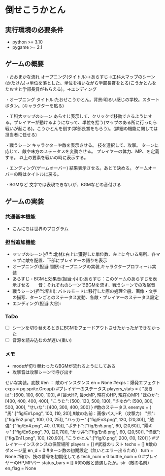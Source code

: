 # 倒せこうかとん

## 実行環境の必要条件
* python >= 3.10
* pygame >= 2.1

## ゲームの概要
・おおまかな流れ
オープニング(タイトル)→あらすじ→工科大マップのシーン(かたけん)→単位を落とした。単位を拾いながら学部長賞をとる(こうかとんをたおすと学部長賞がもらえる)。→エンディング

・オープニング
タイトル:たおせこうかとん。背景:明るい感じの学校。スタートボタン。(キャラクターを貼る)

・工科大マップのシーン
あらすじ表示して、クリックで移動できるようにする。プレイヤーが動けるようになって、単位を拾う(マップのある所に行ったら戦いが起こる)。こうかとんを倒す(学部長賞をもらう)。(詳細の機能に関しては担当者に任せる)

・戦うシーン
キャラクターや敵を表示させる。
技を選択して、攻撃。
ターンに応じて、敵や味方のステータスを変動させる。
プレイヤーの体力、MP、を定義する。
以上の要素を戦いの時に表示する。

・エンディング(ゲームオーバー)
結果表示させる。あとで決める。
ゲームオーバーの時はタイトルに戻る。

・BGMなど
文字では表現できないが、BGMなどの音付ける

## ゲームの実装
### 共通基本機能
* こんにちは世界のプログラム

### 担当追加機能
* マップのシーン(担当:北林):右上に獲得した単位数、左上に今いる場所、各マップに敵を配置、下部にプレイヤーの語りを表示
* オープニング(担当:間野):オープニングの実装,キャラクタープロフィール実装
* あらすじ・BGMと効果音(担当:小川):あらすじ：このゲームのあらすじを表示させる　　音：それぞれのシーンでBGMを流す、戦うシーンでの攻撃音
* 戦うシーン(担当:稲川): バトルモードに移行した際の処理全般、画像・文字の描写、ターンごとのステータス変動、各敵・プレイヤーのステータス設定
* エンディング(担当:大谷):


### ToDo
- [ ] シーンを切り替えるときにBGMをフェードアウトさせたかったができなかった
- [ ] 音源を読み込むのが遅い(重い)

### メモ
* modeが切り替わったらBGMが流れるようにしてある
* 攻撃音は攻撃シーンで呼び出す

せいな実装。変数
    #en ： 敵のインスタンス
    en = None
    #exps：爆発エフェクト
    exps = pg.sprite.Group()
    #プレイヤーのステータス
    players_stats = {
        "あきは": [600, 100, 600, 100],  # [最大HP, 最大MP, 現在のHP, 現在のMP]
        "ほのか": [400, 400, 400, 400],
        "こうた": [500, 130, 500, 130],
        "さゆか": [500, 300, 500, 300],
        "せいな": [400, 300, 400, 300]
    }
    #敵のステータス
    enemys = {
        "馬":["fig/En1.png", 100, (10, 20)],#敵の名前：画像パス,HP,（攻撃力）
        "熊":["fig/En2.png", 100, (10, 25)],
        "ハッカー":["fig/En3.png", 120, (20,30)],
        "勉強":["fig/En4.png", 40, (1,10)],
        "ポテト":["fig/En5.png", 60, (20,60)],
        "陽キャ":["fig/En6.png", 70, (20,70)],
        "かつ丼":["fig/En8.png", 60, (20,50)],
        "怪獣":["fig/En11.png", 100, (20,90)],
        "こうかとん":["fig/0.png", 200, (10, 120)]
    }
    #プレイヤーインスタンスの保管場所
    players = []
    #武器のリスト
    techs = []
    #敵のダメージ量
    en_d = 0
    #ターン数の初期設定（無いとエラー出るため）
    turn = None
    #確か、技の番号を初期化してる
    tech_num = 0
    buttle_num = 0
    #プレイヤーのHP,MPバー
    status_bars = []
    #何の敵と遭遇したか。str（敵の名前）
    en_flag = None
